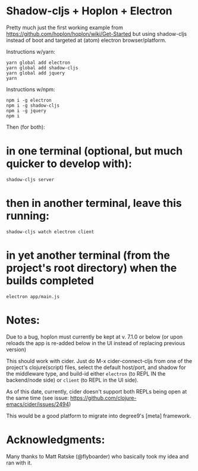 # Shadow-cljs + Hoplon + Electron

Pretty much just the first working example from https://github.com/hoplon/hoplon/wiki/Get-Started
but using shadow-cljs instead of boot and targeted at (atom) electron browser/platform.

Instructions w/yarn:
```
yarn global add electron
yarn global add shadow-cljs
yarn global add jquery
yarn

```

Instructions w/npm:

```
npm i -g electron
npm i -g shadow-cljs
npm i -g jquery
npm i

```
Then (for both):

# in one terminal (optional, but much quicker to develop with):
```
shadow-cljs server
```

# then in another terminal, leave this running:

```
shadow-cljs watch electron client
```
# in yet another terminal (from the project's root directory) when the builds completed

```
electron app/main.js
```

# Notes:

Due to a bug, hoplon must currently be kept at v. 7.1.0 or below (or upon
reloads the app is re-added below in the UI instead of replacing previous version)

This should work with cider. Just do M-x cider-connect-cljs from one of the
project's clojure(script) files, select the default host/port, and shadow for
the middleware type, and build-id either `electron` (to REPL IN the backend/node side) or
`client` (to REPL in the UI side).

As of this date, currently, cider doesn't support both REPLs being open at the same time
(see issue: https://github.com/clojure-emacs/cider/issues/2494)

This would be a good platform to migrate into degree9's [meta] framework.

# Acknowledgments:

Many thanks to Matt Ratske (@flyboarder) who basically took my idea and ran with it.
